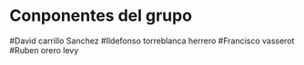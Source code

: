 # Conponentes del grupo
#David carrillo Sanchez
#Ildefonso torreblanca herrero
#Francisco vasserot 
#Ruben orero levy